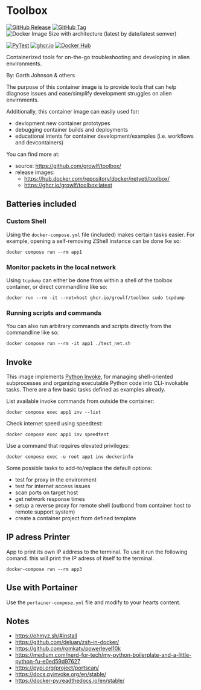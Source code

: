 # Toolbox

[![GitHub Release](https://img.shields.io/github/v/release/growlf/toolbox?logo=docker&logoColor=white)](https://github.com/growlf/toolbox/pkgs/container/toolbox)
[![GitHub Tag](https://img.shields.io/github/v/tag/growlf/toolbox?logo=docker&logoColor=white&label=Latest)](https://github.com/growlf/toolbox/pkgs/container/toolbox)
![Docker Image Size with architecture (latest by date/latest semver)](https://img.shields.io/docker/image-size/netyeti/toolbox)

[![PyTest](https://github.com/growlf/toolbox/actions/workflows/python-app.yml/badge.svg)](https://github.com/growlf/toolbox/actions/workflows/python-app.yml)
[![ghcr.io](https://github.com/growlf/toolbox/actions/workflows/docker-publish.yml/badge.svg)](https://github.com/growlf/toolbox/actions/workflows/docker-publish.yml)
[![Docker Hub](https://github.com/growlf/toolbox/actions/workflows/docker-publish-dh.yml/badge.svg)](https://github.com/growlf/toolbox/actions/workflows/docker-publish-dh.yml)

Containerized tools for on-the-go troubleshooting and developing in alien environments.

By: Garth Johnson & others

The purpose of this container image is to provide tools that can help diagnose issues and ease/simplify development struggles on alien envirnments.

Additionally, this container image can easily used for:

- devlopment new container prototypes
- debugging container builds and deployments
- educational intents for container development/examples (i.e. workflows and devcontainers)

You can find more at:

- source: https://github.com/growlf/toolbox/
- release images:
  - https://hub.docker.com/repository/docker/netyeti/toolbox/
  - https://ghcr.io/growlf/toolbox:latest

## Batteries included

### Custom Shell

Using the `docker-compose.yml` file (included) makes certain tasks easier.  For example, opening a self-removing ZShell instance can be done lke so:

    docker compose run --rm app1

### Monitor packets in the local network

Using `tcpdump` can either be done from within a shell of the toolbox container, or direct commandline like so:

    docker run --rm -it --net=host ghcr.io/growlf/toolbox sudo tcpdump

### Running scripts and commands

You can also run arbitrary commands and scripts directly from the commandline like so:

    docker compose run --rm -it app1 ./test_net.sh

## Invoke

This image implements [Python Invoke](https://www.pyinvoke.org/), for managing shell-oriented subprocesses and organizing executable Python code into CLI-invokable tasks. There are a few basic tasks defined as examples already.

List available invoke commands from outside the container:

    docker compose exec app1 inv --list

Check internet speed using speedtest:

    docker compose exec app1 inv speedtest

Use a command that requires elevated privileges:

    docker compose exec -u root app1 inv dockerinfo

Some possible tasks to add-to/replace the default options:

- test for proxy in the environment
- test for internet access issues
- scan ports on target host
- get network response times
- setup a reverse proxy for remote shell (outbond from container host to remote support system)
- create a container project from defined template

## IP adress Printer
App to print its own IP address to the terminal. To use it run the following comand. this will print the IP adress of itself to the terminal.

    docker-compose run --rm app3

## Use with Portainer

Use the `portainer-compose.yml` file and modify to your hearts content.

## Notes

- https://ohmyz.sh/#install
- https://github.com/deluan/zsh-in-docker/
- https://github.com/romkatv/powerlevel10k
- https://medium.com/nerd-for-tech/my-python-boilerplate-and-a-little-python-fu-e0ed59d97627
- https://pypi.org/project/portscan/
- https://docs.pyinvoke.org/en/stable/
- https://docker-py.readthedocs.io/en/stable/
